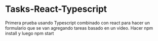 # Tasks-React-Typescript
Primera prueba usando Typescript combinado con react para hacer un formulario que se van agregando tareas basado en un video.
Hacer npm install y luego npm start
